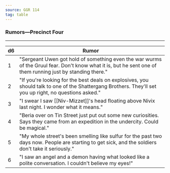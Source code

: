 ```yaml
---
source: GGR 114
tag: table
---
```


### Rumors—Precinct Four
---
|d6|Rumor|
|----|------------|
|1|"Sergeant Uwen got hold of something even the war wurms of the Gruul fear. Don't know what it is, but he sent one of them running just by standing there."|
|2|"If you're looking for the best deals on explosives, you should talk to one of the Shattergang Brothers. They'll set you up right, no questions asked."|
|3|"I swear I saw [[Niv-Mizzet]]'s head floating above Nivix last night. I wonder what it means."|
|4|"Beria over on Tin Street just put out some new curiosities. Says they came from an expedition in the undercity. Could be magical."|
|5|"My whole street's been smelling like sulfur for the past two days now. People are starting to get sick, and the soldiers don't take it seriously."|
|6|"I saw an angel and a demon having what looked like a polite conversation. I couldn't believe my eyes!"|
